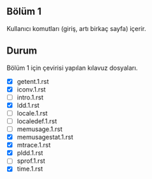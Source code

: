 Bölüm 1
-------
Kullanıcı komutları (giriş, artı birkaç sayfa) içerir.

Durum
-----

Bölüm 1 için çevirisi yapılan kılavuz dosyaları.


- [x] getent.1.rst
- [x] iconv.1.rst
- [ ] intro.1.rst
- [x] ldd.1.rst
- [ ] locale.1.rst
- [ ] localedef.1.rst
- [ ] memusage.1.rst
- [x] memusagestat.1.rst
- [x] mtrace.1.rst
- [x] pldd.1.rst
- [ ] sprof.1.rst
- [x] time.1.rst
